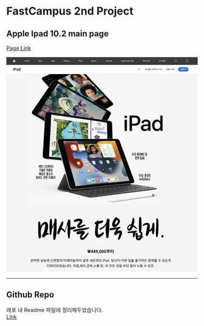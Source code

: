 # FastCampus 2nd Project
## Apple Ipad 10.2 main page

[Page Link](https://apple-ipad-10-2-mainpage-fo34ykvs7-anas-wg.vercel.app/)

![Page Image](%EB%A9%94%EC%9D%B8%20%ED%8E%98%EC%9D%B4%EC%A7%80.jpg)

---
## Github Repo
레포 내 Readme 파일에 정리해두었습니다.  
[Link](https://github.com/Anas-wg/apple-ipad-10.2-mainpage)